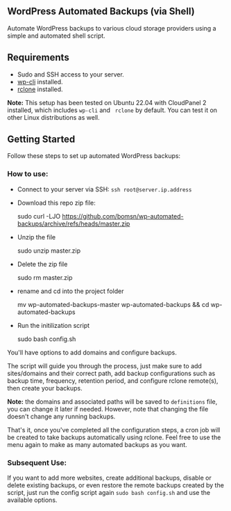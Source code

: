 ## WordPress Automated Backups (via Shell)

Automate WordPress backups to various cloud storage providers using a simple and automated shell script.

## Requirements
- Sudo and SSH access to your server.
- [wp-cli](https://wp-cli.org/) installed.
- [rclone](https://rclone.org/) installed.

**Note:** This setup has been tested on Ubuntu 22.04 with CloudPanel 2 installed, which includes `wp-cli` and ` rclone` by default. You can test it on other Linux distributions as well.

## Getting Started

Follow these steps to set up automated WordPress backups:

### How to use:
- Connect to your server via SSH: `ssh root@server.ip.address`
- Download this repo zip file:

    sudo curl -LJO https://github.com/bomsn/wp-automated-backups/archive/refs/heads/master.zip

- Unzip the file

    sudo unzip master.zip

- Delete the zip file

    sudo rm master.zip

- rename and cd into the project folder 

    mv wp-automated-backups-master wp-automated-backups && cd wp-automated-backups

- Run the initilization script

    sudo bash config.sh
    

You'll have options to add domains and configure backups. 

The script will guide you through the process, just make sure to add sites/domains and their correct path, add backup configurations such as backup time, frequency, retention period, and configure rclone remote(s), then create your backups.

**Note:** the domains and associated paths will be saved to `definitions` file, you can change it later if needed. However, note that changing the file doesn't change any running backups.

That's it, once you've completed all the configuration steps, a cron job will be created to take backups automatically using rclone. Feel free to use the menu again to make as many automated backups as you want.

### Subsequent Use:

If you want to add more websites, create additional backups, disable or delete existing backups, or even restore the remote backups created by the script, just run the config script again `sudo bash config.sh` and use the available options.